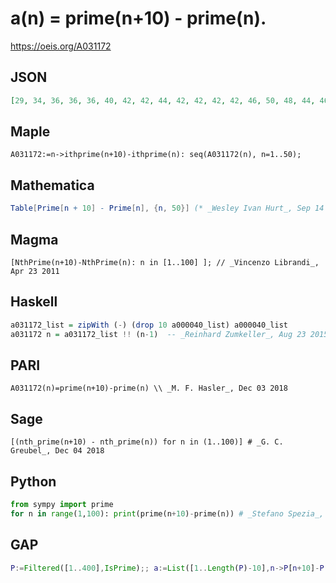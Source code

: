 # a\(n\) \= prime\(n\+10\) \- prime\(n\)\.
https://oeis.org/A031172
## JSON
```JSON
[29, 34, 36, 36, 36, 40, 42, 42, 44, 42, 42, 42, 42, 46, 50, 48, 44, 46, 42, 42, 54, 52, 54, 50, 52, 50, 54, 56, 58, 60, 52, 50, 54, 54, 48, 48, 54, 60, 60, 56, 54, 58, 50, 58, 60, 64, 58, 48, 50, 52, 50, 54, 66, 60, 56, 54, 62, 66, 70, 68, 70, 66, 60, 62, 66, 66, 58]
```
## Maple
```Maple
A031172:=n->ithprime(n+10)-ithprime(n): seq(A031172(n), n=1..50);
```
## Mathematica
```Mathematica
Table[Prime[n + 10] - Prime[n], {n, 50}] (* _Wesley Ivan Hurt_, Sep 14 2014 *)
```
## Magma
```Magma
[NthPrime(n+10)-NthPrime(n): n in [1..100] ]; // _Vincenzo Librandi_, Apr 23 2011
```
## Haskell
```Haskell
a031172_list = zipWith (-) (drop 10 a000040_list) a000040_list
a031172 n = a031172_list !! (n-1)  -- _Reinhard Zumkeller_, Aug 23 2015
```
## PARI
```PARI
A031172(n)=prime(n+10)-prime(n) \\ _M. F. Hasler_, Dec 03 2018
```
## Sage
```Sage
[(nth_prime(n+10) - nth_prime(n)) for n in (1..100)] # _G. C. Greubel_, Dec 04 2018
```
## Python
```Python
from sympy import prime
for n in range(1,100): print(prime(n+10)-prime(n)) # _Stefano Spezia_, Dec 06 2018
```
## GAP
```GAP
P:=Filtered([1..400],IsPrime);; a:=List([1..Length(P)-10],n->P[n+10]-P[n]); # _Muniru A Asiru_, Dec 06 2018
```
